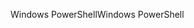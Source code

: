 <span data-ttu-id="8ee1a-101">Windows PowerShell</span><span class="sxs-lookup"><span data-stu-id="8ee1a-101">Windows PowerShell</span></span>